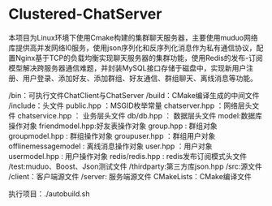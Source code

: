 # Clustered-ChatServer
本项目为Linux环境下使用Cmake构建的集群聊天服务器，主要使用muduo网络库提供高并发网络I0服务，使用json序列化和反序列化消息作为私有通信协议，配置Nginx基于TCP的负载均衡实现聊天服务器的集群功能，使用Redis的发布-订阅模型解决跨服务器通信难题，并封装MySQL接口存储于磁盘中，实现新用户注册、用户登录、添加好友、添加群组、好友通信、群组聊天、离线消息等功能。

/bin：可执行文件ChatClient与ChatServer
/build：CMake编译生成的中间文件
/include：头文件
    public.hpp ：MSGID枚举常量
    chatserver.hpp ：网络层头文件
    chatservice.hpp ： 业务层头文件
    db/db.hpp ： 数据层头文件
    model:数据库操作对象
        friendmodel.hpp:好友表操作对象
        group.hpp      : 群组对象
        groupmodel.hpp : 群组操作对象
        groupuser.hpp  ：群组用户对象
        offlinemessagemodel : 离线消息操作对象
        user.hpp       ：用户对象
        usermodel.hpp  : 用户操作对象
    redis/redis.hpp    : redis发布订阅模式头文件
/test:muduo、Boost、Json测试文件
/thirdparty:第三方库json.hpp
/src:源文件
    /client：客户端源文件
    /server: 服务端源文件
CMakeLists：CMake编译文件

执行项目：./autobuild.sh



